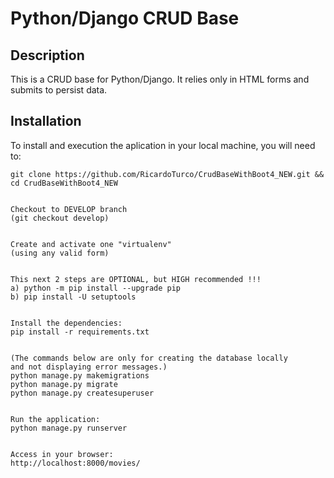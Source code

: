 # Python/Django CRUD Base

## Description

This is a CRUD base for Python/Django. It relies only in HTML forms and submits to persist data.

## Installation

To install and execution the aplication in your local machine, you will need to:

```
git clone https://github.com/RicardoTurco/CrudBaseWithBoot4_NEW.git && cd CrudBaseWithBoot4_NEW


Checkout to DEVELOP branch
(git checkout develop)


Create and activate one "virtualenv"
(using any valid form) 


This next 2 steps are OPTIONAL, but HIGH recommended !!!
a) python -m pip install --upgrade pip
b) pip install -U setuptools


Install the dependencies:
pip install -r requirements.txt


(The commands below are only for creating the database locally  
and not displaying error messages.)
python manage.py makemigrations
python manage.py migrate
python manage.py createsuperuser


Run the application:
python manage.py runserver


Access in your browser:
http://localhost:8000/movies/
```
